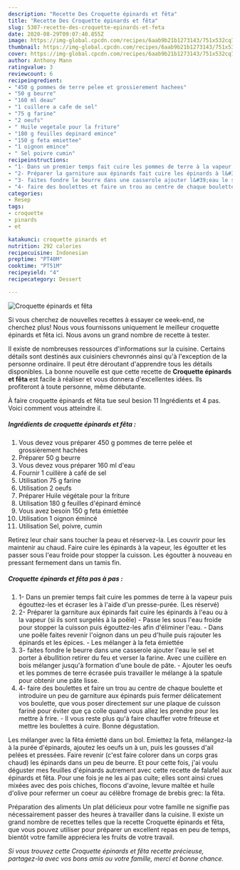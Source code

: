 ```yaml
---
description: "Recette Des Croquette épinards et fêta"
title: "Recette Des Croquette épinards et fêta"
slug: 5307-recette-des-croquette-epinards-et-feta
date: 2020-08-29T09:07:40.855Z
image: https://img-global.cpcdn.com/recipes/6aab9b21b1273143/751x532cq70/croquette-epinards-et-feta-photo-principale-de-la-recette.jpg
thumbnail: https://img-global.cpcdn.com/recipes/6aab9b21b1273143/751x532cq70/croquette-epinards-et-feta-photo-principale-de-la-recette.jpg
cover: https://img-global.cpcdn.com/recipes/6aab9b21b1273143/751x532cq70/croquette-epinards-et-feta-photo-principale-de-la-recette.jpg
author: Anthony Mann
ratingvalue: 3
reviewcount: 6
recipeingredient:
- "450 g pommes de terre pelee et grossierement hachees"
- "50 g beurre"
- "160 ml deau"
- "1 cuillere a cafe de sel"
- "75 g farine"
- "2 oeufs"
- " Huile vegetale pour la friture"
- "180 g feuilles depinard emince"
- "150 g feta emiettee"
- "1 oignon emince"
- " Sel poivre cumin"
recipeinstructions:
- "1- Dans un premier temps fait cuire les pommes de terre à la vapeur puis égouttez-les et écraser les à l&#39;aide d&#39;un presse-purée. (Les réservé)"
- "2- Préparer la garniture aux épinards fait cuire les épinards à l&#39;eau ou à la vapeur (si ils sont surgelés à la poêle) Passe les sous l&#39;eau froide pour stopper la cuisson puis égouttez-les afin d&#39;éliminer l&#39;eau.  Dans une poêle faites revenir l&#39;oignon dans un peu d&#39;huile puis rajouter les épinards et les épices. Les mélanger à la feta émiettée"
- "3- faites fondre le beurre dans une casserole ajouter l&#39;eau le sel et porter à ébullition retirer du feu et verser la farine. Avec une cuillère en bois mélanger jusqu&#39;à formation d&#39;une boule de pâte. Ajouter les oeufs et les pommes de terre écrasée puis travailler le mélange à la spatule pour obtenir une pâte lisse."
- "4- faire des boulettes et faire un trou au centre de chaque boulette et introduire un peu de garniture aux épinards puis fermer délicatement vos boulette, que vous poser directement sur une plaque de cuisson fariné pour éviter que ça colle quand vous allez les prendre pour les mettre à frire. Il vous reste plus qu&#39;à faire chauffer votre friteuse et mettre les boulettes à cuire. Bonne dégustation."
categories:
- Resep
tags:
- croquette
- pinards
- et

katakunci: croquette pinards et 
nutrition: 292 calories
recipecuisine: Indonesian
preptime: "PT40M"
cooktime: "PT51M"
recipeyield: "4"
recipecategory: Dessert

---
```



![Croquette épinards et fêta](https://img-global.cpcdn.com/recipes/6aab9b21b1273143/751x532cq70/croquette-epinards-et-feta-photo-principale-de-la-recette.jpg)

Si vous cherchez de nouvelles recettes à essayer ce week-end, ne cherchez plus! Nous vous fournissons uniquement le meilleur croquette épinards et fêta ici. Nous avons un grand nombre de recette à tester.

Il existe de nombreuses ressources d'informations sur la cuisine. Certains détails sont destinés aux cuisiniers chevronnés ainsi qu'à l'exception de la personne ordinaire. Il peut être déroutant d'apprendre tous les détails disponibles. La bonne nouvelle est que cette recette de <strong> Croquette épinards et fêta </strong> est facile à réaliser et vous donnera d'excellentes idées. Ils profiteront à toute personne, même débutante.

<!--inarticleads1-->

À faire croquette épinards et fêta tue seul besion 11 Ingrédients et 4 pas. Voici comment vous atteindre il.

##### Ingrédients de croquette épinards et fêta :

1. Vous devez vous préparer 450 g pommes de terre pelée et grossièrement hachées
1. Préparer 50 g beurre
1. Vous devez vous préparer 160 ml d&#39;eau
1. Fournir 1 cuillère à café de sel
1. Utilisation 75 g farine
1. Utilisation 2 oeufs
1. Préparer  Huile végétale pour la friture
1. Utilisation 180 g feuilles d&#39;épinard émincé
1. Vous avez besoin 150 g feta émiettée
1. Utilisation 1 oignon émincé
1. Utilisation  Sel, poivre, cumin


Retirez leur chair sans toucher la peau et réservez-la. Les couvrir pour les maintenir au chaud. Faire cuire les épinards à la vapeur, les égoutter et les passer sous l&#39;eau froide pour stopper la cuisson. Les égoutter à nouveau en pressant fermement dans un tamis fin. 

<!--inarticleads2-->

##### Croquette épinards et fêta pas à pas :

1. 1- Dans un premier temps fait cuire les pommes de terre à la vapeur puis égouttez-les et écraser les à l&#39;aide d&#39;un presse-purée. (Les réservé)
1. 2- Préparer la garniture aux épinards fait cuire les épinards à l&#39;eau ou à la vapeur (si ils sont surgelés à la poêle) - Passe les sous l&#39;eau froide pour stopper la cuisson puis égouttez-les afin d&#39;éliminer l&#39;eau.  - Dans une poêle faites revenir l&#39;oignon dans un peu d&#39;huile puis rajouter les épinards et les épices. - Les mélanger à la feta émiettée
1. 3- faites fondre le beurre dans une casserole ajouter l&#39;eau le sel et porter à ébullition retirer du feu et verser la farine. Avec une cuillère en bois mélanger jusqu&#39;à formation d&#39;une boule de pâte. - Ajouter les oeufs et les pommes de terre écrasée puis travailler le mélange à la spatule pour obtenir une pâte lisse.
1. 4- faire des boulettes et faire un trou au centre de chaque boulette et introduire un peu de garniture aux épinards puis fermer délicatement vos boulette, que vous poser directement sur une plaque de cuisson fariné pour éviter que ça colle quand vous allez les prendre pour les mettre à frire. - Il vous reste plus qu&#39;à faire chauffer votre friteuse et mettre les boulettes à cuire. Bonne dégustation.


Les mélanger avec la fêta émietté dans un bol. Emiettez la feta, mélangez-la à la purée d&#39;épinards, ajoutez les oeufs un à un, puis les gousses d&#39;ail pelées et pressées. Faire revenir (c&#39;est faire colorer dans un corps gras chaud) les épinards dans un peu de beurre. Et pour cette fois, j&#39;ai voulu déguster mes feuilles d&#39;épinards autrement avec cette recette de falafel aux épinards et fêta. Pour une fois je ne les ai pas cuite; elles sont ainsi crues mixées avec des pois chiches, flocons d&#39;avoine, levure maltée et huile d&#39;olive pour refermer un coeur au célèbre fromage de brebis grec: la fêta. 

<!--inarticleads1-->

<p>
Préparation des aliments Un plat délicieux pour votre famille ne signifie pas nécessairement passer des heures à travailler dans la cuisine. Il existe un grand nombre de recettes telles que la recette Croquette épinards et fêta, que vous pouvez utiliser pour préparer un excellent repas en peu de temps, bientôt votre famille appréciera les fruits de votre travail.
</p>

<p>
<i>Si vous trouvez cette Croquette épinards et fêta recette précieuse, partagez-la avec vos bons amis ou votre famille, merci et bonne chance.</i>
</p>
